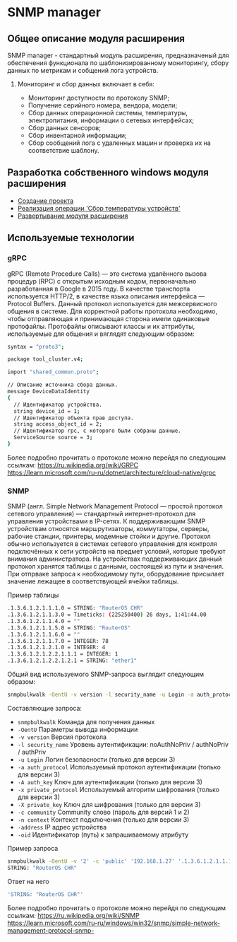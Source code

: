 # SNMP manager

## Общее описание модуля расширения

SNMP manager - стандартный модуль расширения, предназначеный для обеспечения функционала по шаблонизированному мониторингу, сбору данных по метрикам и собщений лога устройств.

1) Мониторинг и сбор данных включает в себя:

   * Мониторинг доступности по протоколу SNMP;
   * Получение серийного номера, вендора, модели;
   * Сбор данных операционной системы, температуры, электропитания, информации о сетевых интерфейсах;
   * Сбор данных сенсоров;
   * Сбор инвентарной информации;
   * Сбор сообщений лога с удаленных машин и проверка их на соответствие шаблону.

## Разработка собственного windows модуля расширения

* [Создание проекта](./dotnet/create_project/README.md)
* [Реализация операции 'Сбор температуры устройств'](./dotnet/temperature/README.md)
* [Развертывание модуля расширения](./dotnet/deploy/README.md)

## Используемые технологии

### gRPC

gRPC (Remote Procedure Calls) — это система удалённого вызова процедур (RPC) с открытым исходным кодом, первоначально разработанная в Google в 2015 году. В качестве транспорта используется HTTP/2, в качестве языка описания интерфейса — Protocol Buffers.
Данный протокол используется для межсервисного общения в системе. Для корректной работы протокола необходимо, чтобы отправляющая и принимающая сторона имели одинаковые протофайлы. Протофайлы описывают классы и их аттрибуты, используемые для общения и вяглядят следующим образом:

```bash
syntax = "proto3";

package tool_cluster.v4;

import "shared_common.proto";

// Описание источника сбора данных.
message DeviceDataIdentity
{
  // Идентификатор устройства.
  string device_id = 1;
  // Идентификатор объекта прав доступа.
  string access_object_id = 2;
  // Идентификатор rpc, с которого были собраны данные.
  ServiceSource source = 3;
}
```

Более подробно прочитать о протоколе можно перейдя по следующим ссылкам:
<https://ru.wikipedia.org/wiki/GRPC>
<https://learn.microsoft.com/ru-ru/dotnet/architecture/cloud-native/grpc>

### SNMP

SNMP (англ. Simple Network Management Protocol — простой протокол сетевого управления) — стандартный интернет-протокол для управления устройствами в IP-сетях. К поддерживающим SNMP устройствам относятся маршрутизаторы, коммутаторы, серверы, рабочие станции, принтеры, модемные стойки и другие. Протокол обычно используется в системах сетевого управления для контроля подключённых к сети устройств на предмет условий, которые требуют внимания администратора.
На устройствах поддерживающих данный протокол хранятся таблицы с данными, состоящей из пути и значения. При отпрваке запроса к необходимому пути, оборудование присылает значение лежащее в соответствующей ячейки таблицы.

Пример таблицы

```bash
.1.3.6.1.2.1.1.1.0 = STRING: "RouterOS CHR"
.1.3.6.1.2.1.1.3.0 = Timeticks: (225250400) 26 days, 1:41:44.00
.1.3.6.1.2.1.1.4.0 = ""
.1.3.6.1.2.1.1.5.0 = STRING: "RouterOS"
.1.3.6.1.2.1.1.6.0 = ""
.1.3.6.1.2.1.1.7.0 = INTEGER: 78
.1.3.6.1.2.1.2.1.0 = INTEGER: 4
.1.3.6.1.2.1.2.2.1.1.1 = INTEGER: 1
.1.3.6.1.2.1.2.2.1.2.1 = STRING: "ether1"
```

Общий вид используемого SNMP-запроса выглядит следующим образом:

```bash
snmpbulkwalk -OentU -v version -l security_name -u Login -a auth_protocol -A auth_key -x private_protocol -X private_key -c community -n context address oid
```

Составляющие запроса:

* `snmpbulkwalk` Команда для получения данных
* `-OentU` Параметры вывода информации
* `-v version` Версия протокола
* `-l security_name` Уровень аутентификации: noAuthNoPriv / authNoPriv / authPriv
* `-u Login` Логин безопасности (только для версии 3)
* `-a auth_protocol` Используемый протокол аутентификации (только для версии 3)
* `-A auth_key` Ключ для аутентификации (только для версии 3)
* `-x private_protocol` Используемый алгоритм шифрования (только для версии 3)
* `-X private_key` Ключ для шифрования (только для версии 3)
* `-c community` Community слово (пароль для версий 1 и 2)
* `-n context` Контекст подключения (только для версии 3)
* `-address` IP адрес устройства
* `-oid` Идентификатор (путь) к запрашиваемому атрибуту

Пример запроса

```bash
snmpbulkwalk -OentU -v '2' -c 'public' '192.168.1.27' '.1.3.6.1.2.1.1.1.0'
STRING: "RouterOS CHR"
```

Ответ на него

```bash
'STRING: "RouterOS CHR"'
```

Более подробно прочитать о протоколе можно перейдя по следующим ссылкам:
<https://ru.wikipedia.org/wiki/SNMP>
<https://learn.microsoft.com/ru-ru/windows/win32/snmp/simple-network-management-protocol-snmp->
